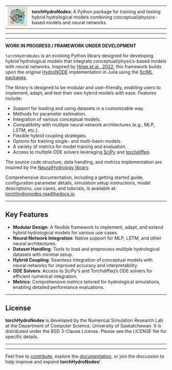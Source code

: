 <table>
  <tr>
    <td>
      <img src="docs/source/_static/img/torchhydronodes-logo.webp" alt="torchHydroNodes Logo" title="Logo designed with the help of AI via OpenAI's tools" width="200">
    </td>
    <td>
      <strong>torchHydroNodes</strong>: A Python package for training and testing hybrid hydrological models combining conceptual/physics-based models and neural networks.
    </td>
  </tr>
</table>

---

---
**WORK IN PROGRESS / FRAMEWORK UNDER DEVELOPMENT**

`torchHydroNodes` is an evolving Python library designed for developing hybrid hydrological models that integrate conceptual/physics-based models with neural networks. Inspired by [Höge et al., 2022](https://hess.copernicus.org/articles/26/5085/2022/), this framework builds upon the original [HydroNODE](https://github.com/marv-in/HydroNODE) implementation in Julia using the [SciML packages](https://sciml.ai/).

The library is designed to be modular and user-friendly, enabling users to implement, adapt, and test their own hybrid models with ease. Features include:

- Support for loading and using datasets in a customizable way.
- Methods for parameter estimation.
- Integration of various conceptual models.
- Compatibility with multiple neural network architectures (e.g., MLP, LSTM, etc.).
- Flexible hybrid coupling strategies.
- Options for training single- and multi-basin models.
- A variety of metrics for model training and evaluation.
- Access to multiple ODE solvers leveraging [SciPy](https://docs.scipy.org/doc/scipy/reference/generated/scipy.integrate.solve_ivp.html) and [torchdiffeq](https://github.com/rtqichen/torchdiffeq).

The source code structure, data handling, and metrics implementation are inspired by the [NeuralHydrology library](https://github.com/neuralhydrology/neuralhydrology).

Comprehensive documentation, including a getting started guide, configuration parameter details, simulation setup instructions, model descriptions, use cases, and tutorials, is available at: [torchhydronodes.readthedocs.io](https://torchhydronodes.readthedocs.io).

---

## Key Features

- **Modular Design**: A flexible framework to implement, adapt, and extend hybrid hydrological models for various use cases.
- **Neural Network Integration**: Native support for MLP, LSTM, and other neural architectures.
- **Dataset Handling**: Tools to load and preprocess multiple hydrological datasets with minimal setup.
- **Hybrid Coupling**: Seamless integration of conceptual models with neural networks for improved accuracy and interpretability.
- **ODE Solvers**: Access to SciPy's and Torchdiffeq’s ODE solvers for efficient numerical integration.
- **Metrics**: Comprehensive metrics tailored for hydrological simulations, enabling detailed performance evaluations.


---
## License

**torchHydroNodes** is developed by the Numerical Simulation Research Lab at the Department of Computer Science, University of Saskatchewan. It is distributed under the BSD 3-Clause License. Please see the LICENSE file for specific details.




<!-- ## Data Handling

- **Data Download**: Instructions for downloading datasets compatible with `torchHydroNodes`.
- **Location & Configuration**: Guidelines on organizing and configuring data files to work seamlessly with the framework.
- **Custom Datasets**: Options to extend the framework to support new datasets. -->

---

---
Feel free to [contribute](https://torchhydronodes.readthedocs.io/en/latest/contributing.html), explore the [documentation](https://torchhydronodes.readthedocs.io), or join the discussion to help improve and expand **torchHydroNodes**!

